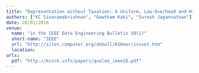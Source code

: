 ```yaml
---
title: "Representation without Taxation: A Uniform, Low-Overhead and High-Level Interface to Eventually Consistent Key-Value Stores"
authors: ["KC Sivaramakrishnan", "Gowtham Kaki", "Suresh Jagannathan"]
date: 20/01/2016
venue:
  name: "in the IEEE Data Engineering Bulletin 39(1)"
  short-name: "IEEE"
  url: "http://sites.computer.org/debull/A16mar/issue1.htm"
  location:
urls:
  pdf: "http://kcsrk.info/papers/quelea_ieee16.pdf"
---
```

